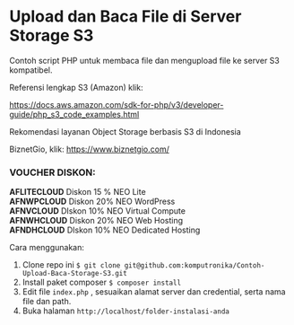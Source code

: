 # Upload dan Baca File di Server Storage S3

Contoh script PHP untuk membaca file dan mengupload file ke server S3 kompatibel.

Referensi lengkap S3 (Amazon) klik:

https://docs.aws.amazon.com/sdk-for-php/v3/developer-guide/php_s3_code_examples.html

Rekomendasi layanan Object Storage berbasis S3 di Indonesia

BiznetGio, klik: https://www.biznetgio.com/

### VOUCHER DISKON:
**AFLITECLOUD** Diskon 15 % NEO Lite\
**AFNWPCLOUD** Diskon 20% NEO WordPress\
**AFNVCLOUD** DIskon 10% NEO Virtual Compute\
**AFNWHCLOUD** Diskon 20% NEO Web Hosting\
**AFNDHCLOUD** DIskon 10% NEO Dedicated Hosting

Cara menggunakan:

 1. Clone repo ini ```$ git clone git@github.com:komputronika/Contoh-Upload-Baca-Storage-S3.git```  
 2. Install paket composer ```$ composer install```
 3. Edit file `index.php` , sesuaikan alamat server dan credential, serta nama file dan path.
 4. Buka halaman `http://localhost/folder-instalasi-anda`